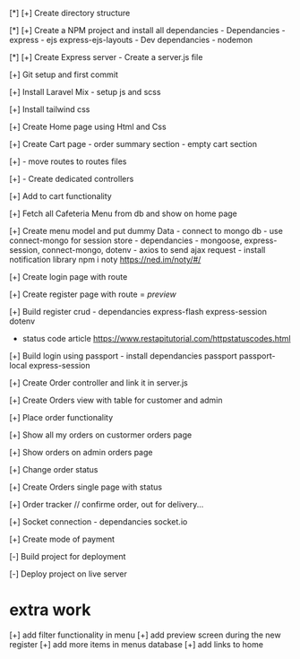 [*] [+] Create directory structure

[*] [+] Create a NPM project and install all dependancies - Dependancies - express - ejs express-ejs-layouts - Dev dependancies - nodemon

[*] [+] Create Express server - Create a server.js file

[+] Git setup and first commit

[+] Install Laravel Mix - setup js and scss

[+] Install tailwind css

[+] Create Home page using Html and Css

[+] Create Cart page - order summary section - empty cart section

[+] - move routes to routes files

[+] - Create dedicated controllers

[+] Add to cart functionality

[+] Fetch all Cafeteria Menu from db and show on home page

[+] Create menu model and put dummy Data - connect to mongo db - use connect-mongo for session store - dependancies - mongoose, express-session, connect-mongo, dotenv - axios to send ajax request - install notification library npm i noty https://ned.im/noty/#/

[+] Create login page with route

[+] Create register page with route = _preview_

[+] Build register crud - dependancies express-flash express-session dotenv

- status code article https://www.restapitutorial.com/httpstatuscodes.html

[+] Build login using passport - install dependancies passport passport-local express-session

[+] Create Order controller and link it in server.js

[+] Create Orders view with table for customer and admin

[+] Place order functionality

[+] Show all my orders on custormer orders page

[+] Show orders on admin orders page

[+] Change order status

[+] Create Orders single page with status

[+] Order tracker // confirme order, out for delivery...

[+] Socket connection - dependancies socket.io

[+] Create mode of payment

[-] Build project for deployment

[-] Deploy project on live server

<h1>extra work </h1>

[+] add filter functionality in menu
[+] add preview screen during the new register
[+] add more items in menus database
[+] add links to home
